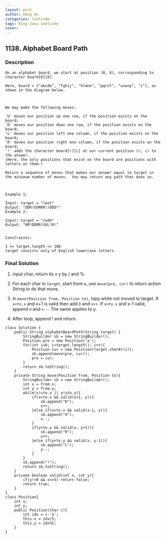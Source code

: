 ```yaml
---
layout: post
author: Hang Hu
categories: leetcode
tags: Blog Java Leetcode 
cover: 
---
```

## 1138. Alphabet Board Path

### Description

```
On an alphabet board, we start at position (0, 0), corresponding to character board[0][0].

Here, board = ["abcde", "fghij", "klmno", "pqrst", "uvwxy", "z"], as shown in the diagram below.



We may make the following moves:

'U' moves our position up one row, if the position exists on the board;
'D' moves our position down one row, if the position exists on the board;
'L' moves our position left one column, if the position exists on the board;
'R' moves our position right one column, if the position exists on the board;
'!' adds the character board[r][c] at our current position (r, c) to the answer.
(Here, the only positions that exist on the board are positions with letters on them.)

Return a sequence of moves that makes our answer equal to target in the minimum number of moves.  You may return any path that does so.

 

Example 1:

Input: target = "leet"
Output: "DDR!UURRR!!DDD!"
Example 2:

Input: target = "code"
Output: "RR!DDRR!UUL!R!"
 

Constraints:

1 <= target.length <= 100
target consists only of English lowercase letters.

```


### Final Solution


1. input char, return its x y by / and %.

2. For each char in `target`, start from `a`, use `move(pre, cur)` to return action String to do that move.

3. In `move(Position from, Position to)`, lopp while not moved to target. If `x<to.x` and x+1 is valid then add `D` and `x++`. If `x>to.x` and x-1 valid, append `U` and `x--`. The same applies to y.

4. After loop, append ! and return.


```
class Solution {
    public String alphabetBoardPath(String target) {
        StringBuilder sb = new StringBuilder();
        Position pre = new Position('a');
        for(int i=0; i<target.length(); i++){
            Position cur = new Position(target.charAt(i));
            sb.append(move(pre, cur));
            pre = cur;
        }
        return sb.toString();
    }
    private String move(Position from, Position to){
        StringBuilder sb = new StringBuilder();
        int x = from.x;
        int y = from.y;
        while(x!=to.x || y!=to.y){
            if(x<to.x && valid(x+1, y)){
                sb.append("D");
                x++;
            }else if(x>to.x && valid(x-1, y)){
                sb.append("U");
                x--;
            } 
            if(y<to.y && valid(x, y+1)){
                sb.append("R");
                y++;
            }else if(y>to.y && valid(x, y-1)){
                sb.append("L");
                y--;
            }
        }
        sb.append("!");
        return sb.toString();
    }
    private boolean valid(int x, int y){
        if(y!=0 && x==5) return false;
        return true;
    }
}
class Position{
    int x;
    int y;
    public Position(char c){
        int idx = c-'a';
        this.x = idx/5;
        this.y = idx%5;
    }
}
```
